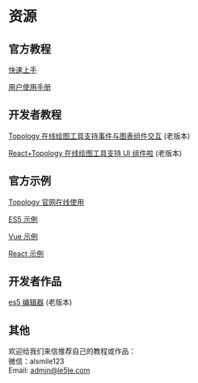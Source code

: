 # 资源

## 官方教程

[快速上手](/tutorial/start)

[用户使用手册](/instruction/home)

## 开发者教程

[Topology 在线绘图工具支持事件与图表组件交互](https://juejin.cn/post/6919754781850337294) (老版本)

[React+Topology 在线绘图工具支持 UI 组件啦](https://juejin.cn/post/6917020125765828615) (老版本)

## 官方示例

[Topology 官网在线使用](http://topology.le5le.com/)

[ES5 示例](https://github.com/le5le-com/topology.js/tree/master/examples/es5)

[Vue 示例](https://github.com/le5le-com/topology.js/tree/master/examples/vue)

[React 示例](https://github.com/le5le-com/topology.js/tree/master/examples/react)

## 开发者作品

[es5 编辑器](https://github.com/johnnyhhj/topology-es5) (老版本)

## 其他

欢迎给我们来信推荐自己的教程或作品：  
微信：alsmile123  
Email: admin@le5le.com
